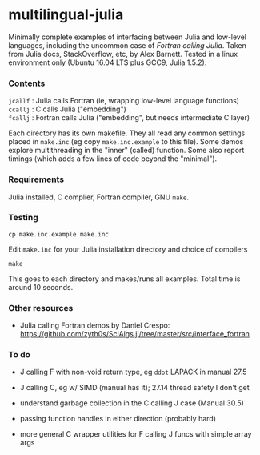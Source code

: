 # multilingual-julia

Minimally complete examples of interfacing between Julia and low-level languages, including the uncommon case of _Fortran calling Julia_.
Taken from Julia docs, StackOverflow, etc, by Alex Barnett.
Tested in a linux environment only (Ubuntu 16.04 LTS plus GCC9, Julia 1.5.2).


### Contents

`jcallf` : Julia calls Fortran (ie, wrapping low-level language functions)  
`ccallj` : C calls Julia ("embedding")  
`fcallj` : Fortran calls Julia ("embedding", but needs intermediate C layer)  

Each directory has its own makefile. They all read any common settings placed in `make.inc` (eg copy `make.inc.example` to this file). Some demos explore multithreading in the "inner" (called) function. Some also report timings (which adds a few lines of code beyond the "minimal").


### Requirements

Julia installed, C complier, Fortran compiler, GNU `make`.


### Testing

`cp make.inc.example make.inc`

Edit `make.inc` for your Julia installation directory and choice of compilers

`make`

This goes to each directory and makes/runs all examples. Total time is around 10 seconds.

### Other resources

* Julia calling Fortran demos by Daniel Crespo: https://github.com/zyth0s/SciAlgs.jl/tree/master/src/interface_fortran


### To do

* J calling F with non-void return type, eg `ddot` LAPACK in manual 27.5

* J calling C, eg w/ SIMD (manual has it); 27.14 thread safety I don't get

* understand garbage collection in the C calling J case (Manual 30.5)

* passing function handles in either direction (probably hard)

* more general C wrapper utilities for F calling J funcs with simple array args
